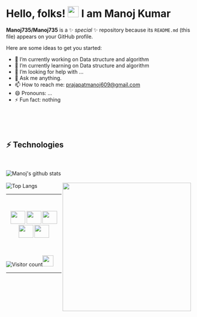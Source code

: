 # Hello, folks! <img src="https://raw.githubusercontent.com/MartinHeinz/MartinHeinz/master/wave.gif" width="30px"> I am Manoj Kumar


**Manoj735/Manoj735** is a ✨ _special_ ✨ repository because its `README.md` (this file) appears on your GitHub profile.

Here are some ideas to get you started:

- 🔭 I’m currently working on Data structure and algorithm
- 🌱 I’m currently learning on Data structure and algorithm 
- 🤔 I’m looking for help with ...
- 💬 Ask me anything.
- 📫 How to reach me: prajapatmanoj609@gmail.com
- 😄 Pronouns: ...
- ⚡ Fun fact: nothing


<br/>
<br/>


<br/>

## ⚡ Technologies

  <br/>


![Manoj's github stats](https://github-readme-stats.vercel.app/api?username=Manoj735&show_icons=true&theme=radical)
<br/>
<br/>
<img src="https://C:\zoom" width="350" align='right'>
![Top Langs](https://github-readme-stats.vercel.app/api/top-langs/?username=Manoj735)
<br>
<hr>
<br>
<p align="center">
    <a href="https://facebook.com/Manoj Prajapati" alt="Facebook"><img border-radius="50%" width="40px" height="35px" margin-left="25px" src="https://i.pinimg.com/474x/fc/00/61/fc0061da43b239899945b1e886faa80a.jpg"></a>
    <a href="https://www.linkedin.com/in/manoj-kumar-7b9620192/" alt="Linkedin"><img border-radius="50%" width="40px" height="35px" margin-left="25px" src="https://nepa.com/wp-content/uploads/2017/09/linkedin-logo.png"></a>
    <a href="https://github.com/Manoj735" alt="GitHub"><img border-radius="50%" width="40px" height="35px" margin-left="25px" src="https://cdn4.iconfinder.com/data/icons/iconsimple-logotypes/512/github-512.png"></a>
    <a href="https://twitter.com/ManojPr16699644" alt="Twitter"><img border-radius="50%" width="40px" height="35px" margin-left="25px" src="https://i.pinimg.com/originals/28/90/ba/2890bac9ba41e52707f36268231dfe9e.png"></a>
    <a href="https://www.instagram.com/prajapatmanoj84/" alt="Instagram"><img border-radius="50%" width="40px" height="35px" margin-left="25px" src="https://i.pinimg.com/originals/71/72/16/7172161b580470deb78078669236d2c1.jpg"></a>
</p>
  
<br/>

![Visitor count](https://visitor-badge.laobi.icu/badge?page_id=Manoj735.Manoj735)<img src="https://media.giphy.com/media/dxn6fRlTIShoeBr69N/giphy.gif" width="30">

<hr>
